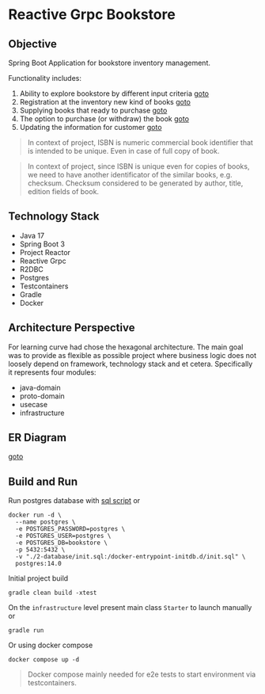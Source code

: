 # Reactive Grpc Bookstore

## Objective
Spring Boot Application for bookstore inventory management.

Functionality includes:
1) Ability to explore bookstore by different input criteria [goto](./1-supplement/get-book-sequence.puml)
2) Registration at the inventory new kind of books [goto](1-supplement/registration-book-sequence.puml)
3) Supplying books that ready to purchase [goto](1-supplement/supply-book-sequence.puml)
4) The option to purchase (or withdraw) the book [goto](1-supplement/purchase-book-sequence.puml)
5) Updating the information for customer [goto](1-supplement/update-book-sequence.puml)

> In context of project, ISBN is numeric commercial book identifier that is intended to be unique. 
> Even in case of full copy of book. 

> In context of project, since ISBN is unique even for copies of books, we need to have another identificator
> of the similar books, e.g. checksum. Checksum considered to be generated by author, title, edition fields of book.


## Technology Stack
- Java 17
- Spring Boot 3
- Project Reactor
- Reactive Grpc
- R2DBC
- Postgres
- Testcontainers
- Gradle
- Docker


## Architecture Perspective
For learning curve had chose the hexagonal architecture. 
The main goal was to provide as flexible as possible project where 
business logic does not loosely depend on framework, technology stack and et cetera.
Specifically it represents four modules:
- java-domain
- proto-domain
- usecase
- infrastructure


## ER Diagram
[goto](./1-supplement/er-diagram.puml)


## Build and Run
Run postgres database with [sql script](2-database/init.sql) or
```
docker run -d \
  --name postgres \
  -e POSTGRES_PASSWORD=postgres \
  -e POSTGRES_USER=postgres \
  -e POSTGRES_DB=bookstore \
  -p 5432:5432 \
  -v "./2-database/init.sql:/docker-entrypoint-initdb.d/init.sql" \
  postgres:14.0
```

Initial project build
```
gradle clean build -xtest
```

On the `infrastructure` level present main class `Starter` to launch manually or
```
gradle run
```

Or using docker compose
```
docker compose up -d
```

> Docker compose mainly needed for e2e tests to start environment via testcontainers.

